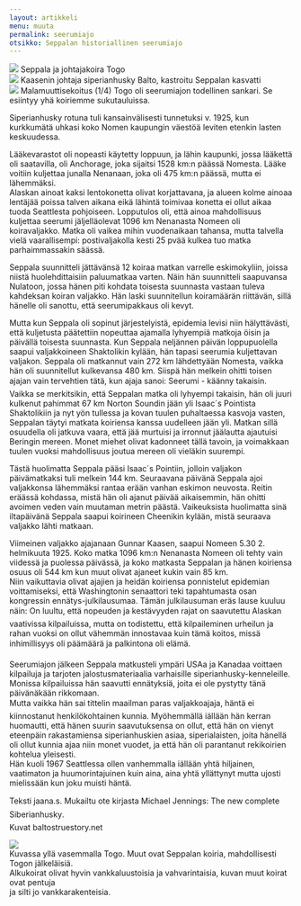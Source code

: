 ```yaml
---
layout: artikkeli
menu: muuta
permalink: seerumiajo
otsikko: Seppalan historiallinen seerumiajo
---
```

<img src="images/seerumi1.jpg" /> 
Seppala ja johtajakoira Togo<br>

<img src="images/seerumi2.jpg" />
Kaasenin johtaja siperianhusky Balto, kastroitu Seppalan kasvatti<br>
									
<img src="images/seerumi3.jpg" />
Malamuuttisekoitus (1/4) Togo oli seerumiajon todellinen sankari. Se esiintyy yhä koiriemme 
sukutauluissa.<br>


Siperianhusky rotuna tuli kansainvälisesti tunnetuksi v. 1925, kun kurkkumätä uhkasi 
koko Nomen kaupungin väestöä leviten etenkin lasten keskuudessa.

Lääkevarastot oli nopeasti käytetty loppuun, ja lähin kaupunki, jossa lääkettä oli 
saatavilla, oli Anchorage, joka sijaitsi 1528 km:n päässä Nomesta. Lääke voitiin kuljettaa 
junalla Nenanaan, joka oli 475 km:n päässä, mutta ei lähemmäksi.<br>
Alaskan ainoat kaksi lentokonetta olivat korjattavana, ja alueen kolme ainoaa lentäjää 
poissa talven aikana eikä lähintä toimivaa konetta ei ollut aikaa tuoda Seattlesta 
pohjoiseen. Lopputulos oli, että ainoa mahdollisuus kuljettaa seerumi jäljelläolevat 
1096 km Nenanasta Nomeen oli koiravaljakko.
Matka oli vaikea mihin vuodenaikaan tahansa, mutta talvella vielä vaarallisempi: 
postivaljakolla kesti 25 pvää kulkea tuo matka parhaimmassakin säässä.

Seppala suunnitteli jättävänsä 12 koiraa matkan varrelle eskimokyliin, joissa niistä 
huolehdittaisiin paluumatkaa varten. Näin hän suunnitteli saapuvansa Nulatoon, jossa 
hänen piti kohdata toisesta suunnasta vastaan tuleva kahdeksan koiran valjakko. Hän 
laski suunnitellun koiramäärän riittävän, sillä hänelle oli sanottu, että seerumipakkaus oli kevyt.

Mutta kun Seppala oli sopinut järjestelyistä, epidemia levisi niin hälyttävästi, 
että kuljetusta päätettiin nopeuttaa ajamalla lyhyempiä matkoja öisin ja päivällä 
toisesta suunnasta. Kun Seppala neljännen päivän loppupuolella saapui valjakkoineen 
Shaktolikin kylään, hän tapasi seerumia kuljettavan valjakon. Seppala oli matkannut 
vain 272 km lähdettyään Nomesta, vaikka hän oli suunnitellut kulkevansa 480 km. Siispä 
hän melkein ohitti toisen ajajan vain tervehtien tätä, kun ajaja sanoi: Seerumi - 
käänny takaisin. Vaikka se merkitsikin, että Seppalan matka oli lyhyempi takaisin, 
hän oli juuri kulkenut pahimmat 67 km Norton Soundin jään yli Isaac´s Pointista Shaktolikiin ja nyt yön tullessa ja kovan tuulen puhaltaessa kasvoja vasten, Seppalan täytyi matkata koiriensa kanssa uudelleen jään yli. Matkan sillä osuudella oli jatkuva vaara, että jää murtuisi ja irronnut jäälautta ajautuisi Beringin mereen. Monet miehet olivat kadonneet tällä tavoin, ja voimakkaan tuulen vuoksi mahdollisuus joutua mereen oli vieläkin suurempi.

Tästä huolimatta Seppala pääsi Isaac´s Pointiin, jolloin valjakon päivämatkaksi tuli 
melkein 144 km. Seuraavana päivänä Seppala ajoi valjakkonsa lähemmäksi rantaa erään 
vanhan eskimon neuvosta. Reitin eräässä kohdassa, mistä hän oli ajanut päivää 
aikaisemmin, hän ohitti avoimen veden vain muutaman metrin päästä. Vaikeuksista 
huolimatta sinä iltapäivänä Seppala saapui koirineen Cheenikin kylään, mistä seuraava 
valjakko lähti matkaan.

Viimeinen valjakko ajajanaan Gunnar Kaasen, saapui Nomeen 5.30 2. helmikuuta 1925. 
Koko matka 1096 km:n Nenanasta Nomeen oli tehty vain viidessä ja puolessa päivässä, 
ja koko matkasta Seppalan ja hänen koiriensa osuus oli 544 km kun muut olivat ajaneet 
kukin vain 85 km.<br>
Niin vaikuttavia olivat ajajien ja heidän koiriensa ponnistelut epidemian voittamiseksi, 
että Washingtonin senaattori teki tapahtumasta osan kongressin ennätys-julkilausumaa. 
Tämän julkilausuman eräs lause kuuluu näin: On luultu, että nopeuden ja kestävyyden 
rajat on saavutettu Alaskan vaativissa kilpailuissa, mutta on todistettu, että 
kilpaileminen urheilun ja rahan vuoksi on ollut vähemmän innostavaa kuin tämä koitos, 
missä inhimillisyys oli päämäärä ja palkintona oli elämä.

Seerumiajon jälkeen Seppala matkusteli ympäri USAa ja Kanadaa voittaen kilpailuja 
ja tarjoten jalostusmateriaalia varhaisille siperianhusky-kenneleille. Monissa 
kilpailuissa hän saavutti ennätyksiä, joita ei ole pystytty tänä päivänäkään rikkomaan.<br>
Mutta vaikka hän sai tittelin maailman paras valjakkoajaja, häntä ei kiinnostanut 
henkilökohtainen kunnia. Myöhemmällä iällään hän kerran huomautti, että hänen suurin 
saavutuksensa on ollut, että hän on vienyt eteenpäin rakastamiensa siperianhuskien 
asiaa, siperialaisten, joita hänellä oli ollut kunnia ajaa niin monet vuodet, ja että 
hän oli parantanut rekikoirien kohtelua yleisesti.<br>
Hän kuoli 1967 Seattlessa ollen vanhemmalla iällään yhtä hiljainen, vaatimaton ja 
huumorintajuinen kuin aina, aina yhtä yllättynyt mutta ujosti mielissään kun joku muisti häntä.

Teksti jaana.s. Mukailtu ote kirjasta Michael Jennings: The new complete Siberianhusky.<br>
Kuvat baltostruestory.net

<img src="images/togo.jpg" /><br>
Kuvassa yllä vasemmalla Togo. Muut ovat Seppalan koiria, mahdollisesti Togon jälkeläisiä.<br>
Alkukoirat olivat hyvin vankkaluustoisia ja vahvarintaisia, kuvan muut koirat ovat pentuja <br>
ja silti jo vankkarakenteisia.

